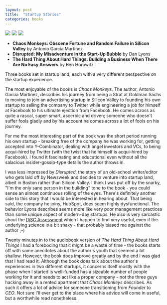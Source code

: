 ```yaml
---
layout: post
title:  "Startup Stories"
categories: books
---
```

<a target="_blank"  href="https://www.amazon.com/gp/product/0062458191/ref=as_li_tl?ie=UTF8&camp=1789&creative=9325&creativeASIN=0062458191&linkCode=as2&tag=42models-20&linkId=39ad188587b5a51614b3cb5fcbe4481c"><img border="0" src="//ws-na.amazon-adsystem.com/widgets/q?_encoding=UTF8&MarketPlace=US&ASIN=0062458191&ServiceVersion=20070822&ID=AsinImage&WS=1&Format=_SL160_&tag=42models-20" ></a><img src="//ir-na.amazon-adsystem.com/e/ir?t=42models-20&l=am2&o=1&a=0062458191" width="1" height="1" border="0" alt="" style="border:none !important; margin:0px !important;" />
<a target="_blank"  href="https://www.amazon.com/gp/product/B013CATZIC/ref=as_li_tl?ie=UTF8&camp=1789&creative=9325&creativeASIN=B013CATZIC&linkCode=as2&tag=42models-20&linkId=98ce5e3e62359b0cb1438532d6731851"><img border="0" src="//ws-na.amazon-adsystem.com/widgets/q?_encoding=UTF8&MarketPlace=US&ASIN=B013CATZIC&ServiceVersion=20070822&ID=AsinImage&WS=1&Format=_SL160_&tag=42models-20" ></a><img src="//ir-na.amazon-adsystem.com/e/ir?t=42models-20&l=am2&o=1&a=B013CATZIC" width="1" height="1" border="0" alt="" style="border:none !important; margin:0px !important;" />
<a target="_blank"  href="https://www.amazon.com/gp/product/B00DQ845EA/ref=as_li_tl?ie=UTF8&camp=1789&creative=9325&creativeASIN=B00DQ845EA&linkCode=as2&tag=42models-20&linkId=432977bd9b87092a362cc3445c02b1e1"><img border="0" src="//ws-na.amazon-adsystem.com/widgets/q?_encoding=UTF8&MarketPlace=US&ASIN=B00DQ845EA&ServiceVersion=20070822&ID=AsinImage&WS=1&Format=_SL160_&tag=42models-20" ></a><img src="//ir-na.amazon-adsystem.com/e/ir?t=42models-20&l=am2&o=1&a=B00DQ845EA" width="1" height="1" border="0" alt="" style="border:none !important; margin:0px !important;" />

- **Chaos Monkeys: Obscene Fortune and Random Failure in Silicon Valley** by Antonio Garcia Martinez
- **Disrupted: My Misadventure in the Start-Up Bubble** by Dan Lyons
- **The Hard Thing About Hard Things: Building a Business When There Are No Easy Answers** by Ben Horowitz

Three books set in startup land, each with a very different perspective on the startup experience.

The most enjoyable of the books is *Chaos Monkeys*. The author, Antonio Garcia Martinez, describes his journey from being a Strat at Goldman Sachs to moving to join an advertising startup in Silicon Valley to founding his own startup to selling the company to Twitter while engineering a job for himself at Facebook to his ultimate ejection from Facebook. He comes across as quite a rascal, super-smart, ascerbic and driven; someone who doesn't suffer fools gladly and by his account he comes across a lot of fools on his journey. 

For me the most interesting part of the book was the short period running his own startup - breaking free of the company he was working for, getting accepted into Y-Combinator, dealing with angel investors and VCs, to being acqui-hired by Twitter (with the twist that he himself is acqui-hired by Facebook). I found it fascinating and educational even without all the salacious insider-gossip-type details the author throws in. 

I was less impressed by *Disrupted*, the story of an old-school writer/editor who gets laid off by Newsweek and decides to venture into startup land, albeit in Boston rather than Silicon Valley. I think I was put off by the snarky, "I'm the only sane person in the building" tone to the book - you could sense an almost continuous rolling of the eyes. There's definitely another side to this story that I would be interested in hearing about. That being said, the company he joins, HubSpot, does seem highly dysfunctional. The behavior Lyons describes seems more like very poor management practices than some unique aspect of modern-day startups. He also is very sarcastic about the [DiSC Assessment](https://en.wikipedia.org/wiki/DISC_assessment) which I happen to find very useful, even if the underlying science is a bit shaky - that probably biased me against the author ;-)

Twenty minutes in to the audiobook version of *The Hard Thing About Hard Things* I had a foreboding that it might be a waste of time - the books starts off with some anecdotes about the author's youth that seemed a bit shallow. However, the book does improve greatly and by the end I was glad that I had read it. Although the book does talk about the author's experiences in two different startups, it concerns itself mostly with the phase when I started is well-funded has a sizeable number of people working for it and needs to act like a proper company - not the three guys hacking away in a rented apartment that *Chaos Monkeys* describes. As such it offers a lot of advice for someone transitioning from *Founder* to *CEO*. Not sure I'll ever get to the place where his advice will come in useful, but a worthwhile read nonetheless.